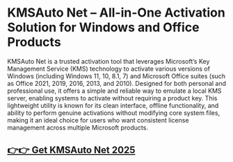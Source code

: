 # KMSAuto Net – All-in-One Activation Solution for Windows and Office Products
KMSAuto Net is a trusted activation tool that leverages Microsoft’s Key Management Service (KMS) technology to activate various versions of Windows (including Windows 11, 10, 8.1, 7) and Microsoft Office suites (such as Office 2021, 2019, 2016, 2013, and 2010). Designed for both personal and professional use, it offers a simple and reliable way to emulate a local KMS server, enabling systems to activate without requiring a product key. This lightweight utility is known for its clean interface, offline functionality, and ability to perform genuine activations without modifying core system files, making it an ideal choice for users who want consistent license management across multiple Microsoft products.



## [👉👉 Get KMSAuto Net 2025](https://freesoftcr.com/dl/)

